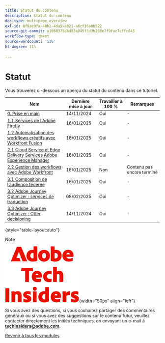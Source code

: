 ```yaml
---
title: Statut du contenu
description: Statut du contenu
doc-type: multipage-overview
exl-id: 8f9ae0fa-48b2-4da5-ab21-a6cf16a0b522
source-git-commit: a1060375d6d83a945f3d3b268e7f9fac7cffc845
workflow-type: tm+mt
source-wordcount: '136'
ht-degree: 11%

---
```


# Statut

Vous trouverez ci-dessous un aperçu du statut du contenu dans ce tutoriel.

| Nom | Dernière mise à jour | Travailler à 100 % | Remarques         |
| ---------------------- | ------------ | ------------ |------------ |
| [0. Prise en main ](./modules/getting-started/gettingstarted/getting-started.md) | 14/11/2024 | Oui | - |
| [1.1 Services de l&#39;Adobe Firefly ](./modules/creative-cloud/module1.1/firefly-services.md) | 16/01/2025 | Oui | - |
| [1.2 Automatisation des workflows créatifs avec Workfront Fusion](./modules/creative-cloud/module1.2/automation.md) | 16/01/2025 | Oui | - |
| [2.1 Cloud Service et Edge Delivery Services Adobe Experience Manager](./modules/csc/module2.1/aemcs.md) | 16/01/2025 | Oui | - |
| [2.2 Gestion des workflows avec Adobe Workfront](./modules/csc/module2.2/workfront.md) | 16/01/2025 | Non | Contenu pas encore terminé |
| [3.1 Composition de l’audience fédérée](./modules/uce/module3.1/fac.md) | 16/01/2025 | Oui | - |
| [3.2 Adobe Journey Optimizer : services de traduction](./modules/uce/module3.2/ajotranslationsvcs.md) | 08/02/2025 | Oui | - |
| [3.3 Adobe Journey Optimizer : Offer decisioning ](./modules/uce/module3.3/offer-decisioning.md) | 14/11/2024 | Oui | - |

{style="table-layout:auto"}

>[!NOTE]
>
>![Insiders de la technologie ](./assets/images/techinsiders.png){width="50px" align="left"}
>
>Si vous avez des questions, si vous souhaitez partager des commentaires généraux ou si vous avez des suggestions sur le contenu futur, veuillez contacter directement les initiés techniques, en envoyant un e-mail à **techinsiders@adobe.com**.

[Revenir à tous les modules](./overview.md)

